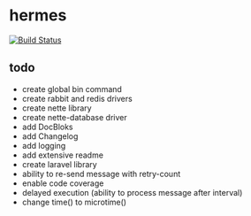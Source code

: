 # hermes

[![Build Status](https://travis-ci.org/tomaj/hermes.svg)](https://travis-ci.org/tomaj/hermes)

## todo

* create global bin command
* create rabbit and redis drivers
* create nette library
* create nette-database driver
* add DocBloks
* add Changelog
* add logging
* add extensive readme
* create laravel library
* ability to re-send message with retry-count
* enable code coverage
* delayed execution (ability to process message after interval)
* change time() to microtime()